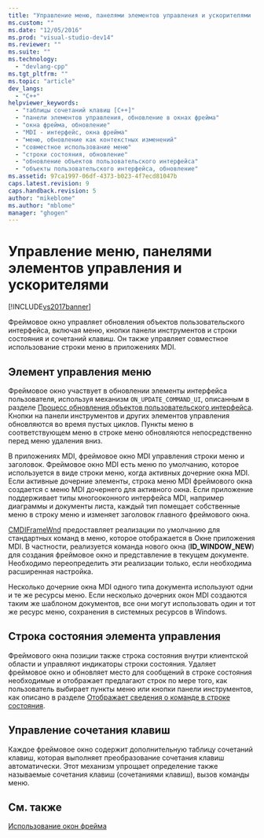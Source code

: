 ```yaml
---
title: "Управление меню, панелями элементов управления и ускорителями | Microsoft Docs"
ms.custom: ""
ms.date: "12/05/2016"
ms.prod: "visual-studio-dev14"
ms.reviewer: ""
ms.suite: ""
ms.technology: 
  - "devlang-cpp"
ms.tgt_pltfrm: ""
ms.topic: "article"
dev_langs: 
  - "C++"
helpviewer_keywords: 
  - "таблицы сочетаний клавиш [C++]"
  - "панели элементов управления, обновление в окнах фрейма"
  - "окна фрейма, обновление"
  - "MDI - интерфейс, окна фрейма"
  - "меню, обновление как контекстных изменений"
  - "совместное использование меню"
  - "строки состояния, обновление"
  - "обновление объектов пользовательского интерфейса"
  - "объекты пользовательского интерфейса, обновление"
ms.assetid: 97ca1997-06df-4373-b023-4f7ecd81047b
caps.latest.revision: 9
caps.handback.revision: 5
author: "mikeblome"
ms.author: "mblome"
manager: "ghogen"
---
```

# Управление меню, панелями элементов управления и ускорителями
[!INCLUDE[vs2017banner](../assembler/inline/includes/vs2017banner.md)]

Фреймовое окно управляет обновления объектов пользовательского интерфейса, включая меню, кнопки панели инструментов и строки состояния и сочетаний клавиш.  Он также управляет совместное использование строки меню в приложениях MDI.  
  
## Элемент управления меню  
 Фреймовое окно участвует в обновлении элементы интерфейса пользователя, используя механизм `ON_UPDATE_COMMAND_UI`, описанным в разделе [Процесс обновления объектов пользовательского интерфейса](../mfc/how-to-update-user-interface-objects.md).  Кнопки на панели инструментов и других элементов управления обновляются во время пустых циклов.  Пункты меню в соответствующем меню в строке меню обновляются непосредственно перед меню удаления вниз.  
  
 В приложениях MDI, фреймовое окно MDI управления строки меню и заголовок.  Фреймовое окно MDI есть меню по умолчанию, которое используется в виде строки меню, когда активных дочерние окна MDI.  Если активные дочерние элементы, строка меню MDI фреймового окна создается с меню MDI дочернего для активного окна.  Если приложение поддерживает типы многооконного интерфейса MDI, например диаграммы и документы листа, каждый тип помещает собственные меню в строку меню и изменяет заголовок главного фреймового окна.  
  
 [CMDIFrameWnd](../mfc/reference/cmdiframewnd-class.md) предоставляет реализации по умолчанию для стандартных команд в меню, которое отображается в Окне приложения MDI.  В частности, реализуется команда нового окна \(**ID\_WINDOW\_NEW**\) для создания фреймовое окно и представление в текущем документе.  Необходимо переопределить эти реализации только, если необходима расширенная настройка.  
  
 Несколько дочерние окна MDI одного типа документа используют одни и те же ресурсы меню.  Если несколько дочерних окон MDI создаются таким же шаблоном документов, все они могут использовать один и тот же ресурс меню, сохранения в системных ресурсов в Windows.  
  
## Строка состояния элемента управления  
 Фреймового окна позиции также строка состояния внутри клиентской области и управляют индикаторы строки состояния.  Удаляет фреймовое окно и обновляет место для сообщений в строке состояния необходимые и отображает предлагают строк по мере того, как пользователь выбирает пункты меню или кнопки панели инструментов, как описано в разделе [Отображает сведения о команде в строке состояния](../Topic/How%20to:%20Display%20Command%20Information%20in%20the%20Status%20Bar.md).  
  
## Управление сочетания клавиш  
 Каждое фреймовое окно содержит дополнительную таблицу сочетаний клавиш, которая выполняет преобразование сочетания клавиш автоматически.  Этот механизм упрощает определение также называемые сочетания клавиш \(сочетаниями клавиш\), вызов команды меню.  
  
## См. также  
 [Использование окон фрейма](../Topic/Using%20Frame%20Windows.md)